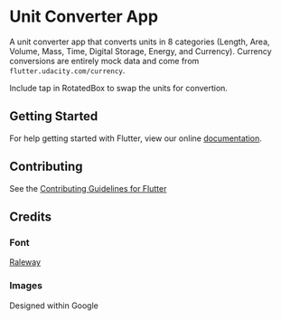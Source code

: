 # Unit Converter App

A unit converter app that converts units in 8 categories (Length, Area, Volume, Mass, Time, Digital Storage, Energy, and Currency).
Currency conversions are entirely mock data and come from `flutter.udacity.com/currency`.

Include tap in RotatedBox to swap the units for convertion.

## Getting Started

For help getting started with Flutter, view our online
[documentation](http://flutter.io/).

## Contributing

See the [Contributing Guidelines for Flutter](https://github.com/flutter/flutter/blob/master/CONTRIBUTING.md)

## Credits

### Font

[Raleway](https://fonts.google.com/specimen/Raleway)

### Images

Designed within Google

